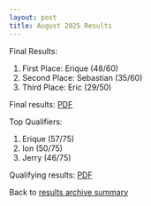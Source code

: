 ```yaml
---
layout: post
title: August 2025 Results
---
```


Final Results:
1. First Place: Erique (48/60)
2. Second Place: Sebastian (35/60)
3. Third Place: Eric (29/50)

Final results: <a href="/results-archive/20250830-finals-results.pdf" target="_blank" rel="noreferrer noopener">PDF</a>

Top Qualifiers:
1. Erique (57/75)
2. Ion (50/75)
3. Jerry (46/75)

Qualifying results: <a href="/results-archive/20250830-quali-results.pdf" target="_blank" rel="noreferrer noopener">PDF</a>

Back to <a href="/blog.html">results archive summary</a>

